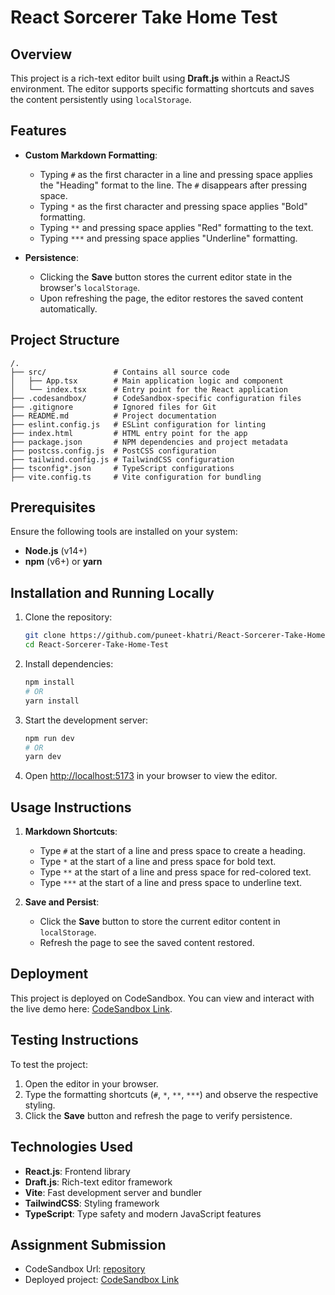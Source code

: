 # React Sorcerer Take Home Test

## Overview

This project is a rich-text editor built using **Draft.js** within a ReactJS environment. The editor supports specific formatting shortcuts and saves the content persistently using `localStorage`.

## Features

- **Custom Markdown Formatting**:
  - Typing `#` as the first character in a line and pressing space applies the "Heading" format to the line. The `#` disappears after pressing space.
  - Typing `*` as the first character and pressing space applies "Bold" formatting.
  - Typing `**` and pressing space applies "Red" formatting to the text.
  - Typing `***` and pressing space applies "Underline" formatting.

- **Persistence**:
  - Clicking the **Save** button stores the current editor state in the browser's `localStorage`.
  - Upon refreshing the page, the editor restores the saved content automatically.

## Project Structure

```plaintext
/.
├── src/               # Contains all source code
│   ├── App.tsx        # Main application logic and component
│   └── index.tsx      # Entry point for the React application
├── .codesandbox/      # CodeSandbox-specific configuration files
├── .gitignore         # Ignored files for Git
├── README.md          # Project documentation
├── eslint.config.js   # ESLint configuration for linting
├── index.html         # HTML entry point for the app
├── package.json       # NPM dependencies and project metadata
├── postcss.config.js  # PostCSS configuration
├── tailwind.config.js # TailwindCSS configuration
├── tsconfig*.json     # TypeScript configurations
├── vite.config.ts     # Vite configuration for bundling
```

## Prerequisites

Ensure the following tools are installed on your system:

- **Node.js** (v14+)
- **npm** (v6+) or **yarn**

## Installation and Running Locally

1. Clone the repository:
   ```bash
   git clone https://github.com/puneet-khatri/React-Sorcerer-Take-Home-Test.git
   cd React-Sorcerer-Take-Home-Test
   ```

2. Install dependencies:
   ```bash
   npm install
   # OR
   yarn install
   ```

3. Start the development server:
   ```bash
   npm run dev
   # OR
   yarn dev
   ```

4. Open [http://localhost:5173](http://localhost:5173) in your browser to view the editor.

## Usage Instructions

1. **Markdown Shortcuts**:
   - Type `#` at the start of a line and press space to create a heading.
   - Type `*` at the start of a line and press space for bold text.
   - Type `**` at the start of a line and press space for red-colored text.
   - Type `***` at the start of a line and press space to underline text.

2. **Save and Persist**:
   - Click the **Save** button to store the current editor content in `localStorage`.
   - Refresh the page to see the saved content restored.

## Deployment

This project is deployed on CodeSandbox. You can view and interact with the live demo here: [CodeSandbox Link](https://w6qjng-5173.csb.app/).

## Testing Instructions

To test the project:

1. Open the editor in your browser.
2. Type the formatting shortcuts (`#`, `*`, `**`, `***`) and observe the respective styling.
3. Click the **Save** button and refresh the page to verify persistence.

## Technologies Used

- **React.js**: Frontend library
- **Draft.js**: Rich-text editor framework
- **Vite**: Fast development server and bundler
- **TailwindCSS**: Styling framework
- **TypeScript**: Type safety and modern JavaScript features

## Assignment Submission

- CodeSandbox Url: [repository](https://codesandbox.io/p/github/puneet-khatri/React-Sorcerer-Take-Home-Test/main)
- Deployed project: [CodeSandbox Link](https://w6qjng-5173.csb.app/)
